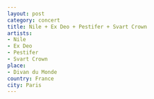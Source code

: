 ```yaml
---
layout: post
category: concert
title: Nile + Ex Deo + Pestifer + Svart Crown
artists: 
- Nile
- Ex Deo
- Pestifer
- Svart Crown
place: 
- Divan du Monde
country: France
city: Paris
---
```


